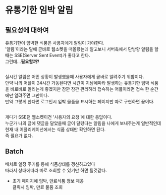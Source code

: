 # 유통기한 임박 알림

## 필요성에 대하여  
유통기한이 임박한 식품은 사용자에게 알림이 가야한다.  
'알림'이라는 말에 곧바로 웹소켓을 떠올렸는데 알고보니 서버측에서 단방향 알림을 할때는 SSE(Server Sent Event)가 좋다고 한다.  
그런데...**필요할까?**  
##
실시간 알림은 어떤 상황이 발생했을때 사용자에게 곧바로 알려주기 위함이다.  
만약 나의 어플이 24시간 가동된다면 시간이 지남에따라 발생하는 유통기한 임박 식품을 바로바로 알리는게 좋겠지만 잠깐 잠깐 관리하러 접속하는 어플이라면 접속 한 순간에만 알려주면 그만이다.  
만약 그렇게 한다면 로그인시 임박 물품을 표시하는 페이지만 따로 구현하면 끝이다.  
##
게다가 SSE던 웹소켓이건 '사용자의 요청'에 대한 응답이다.  
누군가 나의 글에 댓글을 달았을때 글이 달렸다는 알림을 나에게 보내주는게 일반적인데  
현재 내 어플리케이션에서는 식품 상태만 확인하면 된다.  
즉 필요가 없다.  

## Batch  
배치로 일정 주기를 통해 식품상태를 갱신하고있다  
따라서 상태에따라 따로 조회할 수 있기만 하면 될것같다.

- 초기 페이지에 임박, 만료식품 정보 제공  
클릭시 임박, 만료 물품 조회
